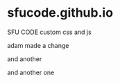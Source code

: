 sfucode.github.io
=================

SFU CODE custom css and js

adam made a change

and another

and another one
